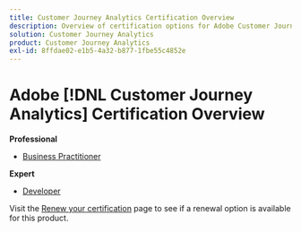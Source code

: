 ```yaml
---
title: Customer Journey Analytics Certification Overview
description: Overview of certification options for Adobe Customer Journey Analytics
solution: Customer Journey Analytics
product: Customer Journey Analytics
exl-id: 8ffdae02-e1b5-4a32-b877-1fbe55c4852e
---
```

# Adobe [!DNL Customer Journey Analytics] Certification Overview

**Professional**

* [Business Practitioner](/help/certifications/acja/acja-p-business.md) 

**Expert**

* [Developer](/help/certifications/acja/acja-e-developer.md) <!--AD0-E604-->

Visit the [Renew your certification](/help/certifications/renew.md) page to see if a renewal option is available for this product.
